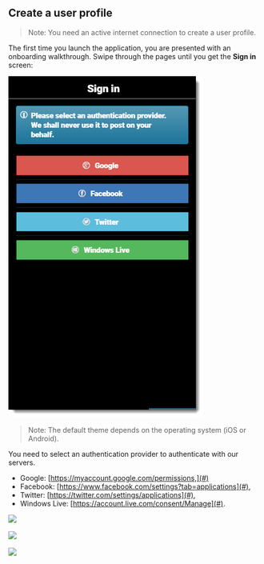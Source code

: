 ## Create a user profile

> Note: You need an active internet connection to create a user profile.

The first time you launch the application, you are presented with an onboarding walkthrough. Swipe through the pages until you get the **Sign in** screen:

![](/assets/Mobile_Create_User_Profile_01.png)

> Note: The default theme depends on the operating system \(iOS or Android\).

You need to select an authentication provider to authenticate with our servers.

>

* Google: [https://myaccount.google.com/permissions,](#)
* Facebook: [https://www.facebook.com/settings?tab=applications](#),
* Twitter: [https://twitter.com/settings/applications](#),
* Windows Live: [https://account.live.com/consent/Manage](#).

![](blob:file:///17b4a9e6-044f-4272-a00e-af599b3024da)

![](blob:file:///3cb1ed09-e9fb-436b-92fd-904cfc7fd33a)

![](blob:file:///c0795a11-abe7-4d72-b1e6-1ac45f8113a0)

